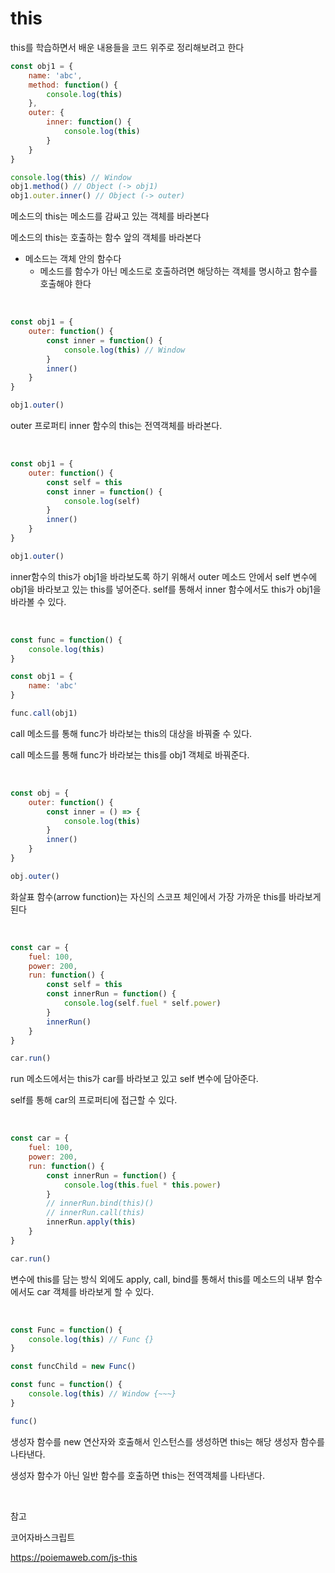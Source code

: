 # this

this를 학습하면서 배운 내용들을 코드 위주로 정리해보려고 한다

```javascript
const obj1 = {
    name: 'abc',
    method: function() {
        console.log(this)
    },
    outer: {
        inner: function() {
            console.log(this)
        }
    }
}

console.log(this) // Window
obj1.method() // Object (-> obj1)
obj1.outer.inner() // Object (-> outer)
```

메소드의 this는 메소드를 감싸고 있는 객체를 바라본다

메소드의 this는 호출하는 함수 앞의 객체를 바라본다

- 메소드는 객체 안의 함수다
  - 메소드를 함수가 아닌 메소드로 호출하려면 해당하는 객체를 명시하고 함수를 호출해야 한다

<br>

```javascript
const obj1 = {
    outer: function() {
        const inner = function() {
            console.log(this) // Window
        }
        inner()
    }
}

obj1.outer()
```

outer 프로퍼티 inner 함수의 this는 전역객체를 바라본다.

<br>

```javascript
const obj1 = {
    outer: function() {
        const self = this
        const inner = function() {
            console.log(self)
        }
        inner()
    }
}

obj1.outer()
```

inner함수의 this가 obj1을 바라보도록 하기 위해서 outer 메소드 안에서 self 변수에 obj1을 바라보고 있는 this를 넣어준다. self를 통해서 inner 함수에서도 this가 obj1을 바라볼 수 있다.

<br>

```javascript
const func = function() {
    console.log(this)
}

const obj1 = {
    name: 'abc'
}

func.call(obj1)
```

call 메소드를 통해 func가 바라보는 this의 대상을 바꿔줄 수 있다.

call 메소드를 통해 func가 바라보는 this를 obj1 객체로 바꿔준다.

<br>

```javascript
const obj = {
    outer: function() {
        const inner = () => {
            console.log(this)
        }
        inner()
    }
}

obj.outer()
```

화살표 함수(arrow function)는 자신의 스코프 체인에서 가장 가까운 this를 바라보게 된다

<br>

```javascript
const car = {
    fuel: 100,
    power: 200,
    run: function() {
        const self = this
        const innerRun = function() {
            console.log(self.fuel * self.power)
        }
        innerRun()
    }
}

car.run()
```

run 메소드에서는 this가 car를 바라보고 있고 self 변수에 담아준다.

self를 통해 car의 프로퍼티에 접근할 수 있다.

<br>

```javascript
const car = {
    fuel: 100,
    power: 200,
    run: function() {
        const innerRun = function() {
            console.log(this.fuel * this.power)
        }
        // innerRun.bind(this)()
        // innerRun.call(this)
        innerRun.apply(this)
    }
}

car.run()
```

변수에 this를 담는 방식 외에도 apply, call, bind를 통해서 this를 메소드의 내부 함수에서도 car 객체를 바라보게 할 수 있다.

<br>

```javascript
const Func = function() {
    console.log(this) // Func {}
}

const funcChild = new Func()

const func = function() {
    console.log(this) // Window {~~~}
}

func()
```

생성자 함수를 new 연산자와 호출해서 인스턴스를 생성하면 this는 해당 생성자 함수를 나타낸다.

생성자 함수가 아닌 일반 함수를 호출하면 this는 전역객체를 나타낸다.

<br>

참고

코어자바스크립트

https://poiemaweb.com/js-this
